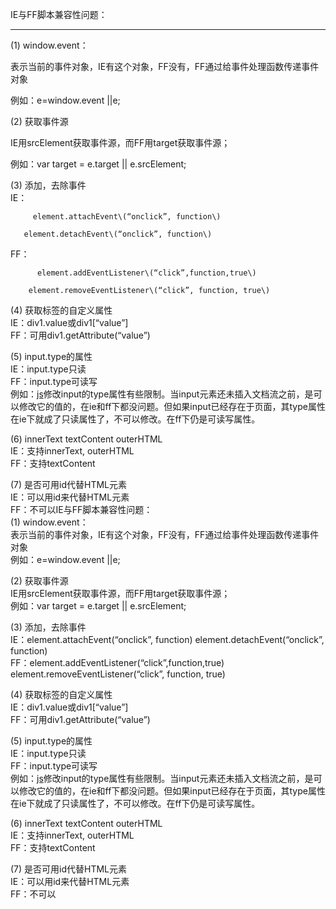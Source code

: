 IE与FF脚本兼容性问题：

---

\(1\) window.event：

表示当前的事件对象，IE有这个对象，FF没有，FF通过给事件处理函数传递事件对象

例如：e=window.event \|\|e;

\(2\) 获取事件源

IE用srcElement获取事件源，而FF用target获取事件源；

例如：var target = e.target \|\| e.srcElement;

\(3\) 添加，去除事件  
IE：

         element.attachEvent\(“onclick”, function\)

```
   element.detachEvent\(“onclick”, function\)
```

FF：

          element.addEventListener\(“click”,function,true\)

```
    element.removeEventListener\(“click”, function, true\)
```

\(4\) 获取标签的自定义属性  
IE：div1.value或div1\[“value”\]  
FF：可用div1.getAttribute\(“value”\)

\(5\) input.type的属性  
IE：input.type只读  
FF：input.type可读写  
例如：[js](http://lib.csdn.net/base/javascript)修改input的type属性有些限制。当input元素还未插入文档流之前，是可以修改它的值的，在ie和ff下都没问题。但如果input已经存在于页面，其type属性在ie下就成了只读属性了，不可以修改。在ff下仍是可读写属性。

\(6\) innerText textContent outerHTML  
IE：支持innerText, outerHTML  
FF：支持textContent

\(7\) 是否可用id代替HTML元素  
IE：可以用id来代替HTML元素  
FF：不可以IE与FF脚本兼容性问题：  
\(1\) window.event：  
表示当前的事件对象，IE有这个对象，FF没有，FF通过给事件处理函数传递事件对象  
例如：e=window.event \|\|e;

\(2\) 获取事件源  
IE用srcElement获取事件源，而FF用target获取事件源；  
例如：var target = e.target \|\| e.srcElement;

\(3\) 添加，去除事件  
IE：element.attachEvent\(“onclick”, function\) element.detachEvent\(“onclick”, function\)  
FF：element.addEventListener\(“click”,function,true\) element.removeEventListener\(“click”, function, true\)

\(4\) 获取标签的自定义属性  
IE：div1.value或div1\[“value”\]  
FF：可用div1.getAttribute\(“value”\)

\(5\) input.type的属性  
IE：input.type只读  
FF：input.type可读写  
例如：[js](http://lib.csdn.net/base/javascript)修改input的type属性有些限制。当input元素还未插入文档流之前，是可以修改它的值的，在ie和ff下都没问题。但如果input已经存在于页面，其type属性在ie下就成了只读属性了，不可以修改。在ff下仍是可读写属性。

\(6\) innerText textContent outerHTML  
IE：支持innerText, outerHTML  
FF：支持textContent

\(7\) 是否可用id代替HTML元素  
IE：可以用id来代替HTML元素  
FF：不可以

